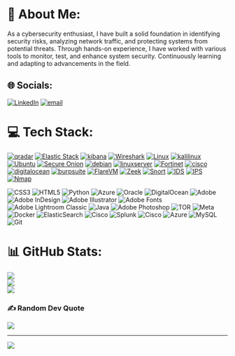  # 💫 About Me:
As a cybersecurity enthusiast, I have built a solid foundation in identifying security risks, analyzing network traffic, and protecting systems from potential threats. Through hands-on experience, I have worked with various tools to monitor, test, and enhance system security. Continuously learning and adapting to advancements in the field.


## 🌐 Socials:
[![LinkedIn](https://img.shields.io/badge/LinkedIn-%230077B5.svg?logo=linkedin&logoColor=white)](https://linkedin.com/in//ali-badalov/) [![email](https://img.shields.io/badge/Email-D14836?logo=gmail&logoColor=white)](mailto:alibadalov.20@gmail.com) 

# 💻 Tech Stack:
 

[![qradar](https://img.shields.io/badge/qradar-007AFF.svg?style=for-the-badge&logo=radar)](https://www.qradar.com/)
[![Elastic Stack](https://img.shields.io/badge/ElasticStack-aa00ff.svg?style=for-the-badge&logo=ElasticStack)](https://www.ElasticStack.com/)
[![kibana](https://img.shields.io/badge/kibana-005571.svg?style=for-the-badge&logo=kibana)](https://www.splunk.com/)
[![Wireshark](https://img.shields.io/badge/Wireshark-58B1E4.svg?style=for-the-badge&logo=Wireshark)](https://www.Wireshark.com/)
[![Linux](https://img.shields.io/badge/linux-000000.svg?style=for-the-badge&logo=linux)](https://www.linux.org/)
[![kalilinux](https://img.shields.io/badge/kalilinux-000000.svg?style=for-the-badge&logo=kalilinux)](https://www.splunk.com/)
[![Ubuntu](https://img.shields.io/badge/Ubuntu-000000.svg?style=for-the-badge&logo=Ubuntu)](https://www.splunk.com/)
[![Secure Onion](https://img.shields.io/badge/SecureOnion-000000.svg?style=for-the-badge&logo=torproject)](https://www.splunk.com/)
[![debian](https://img.shields.io/badge/debian-000000.svg?style=for-the-badge&logo=debian)](https://www.splunk.com/)
[![linuxserver](https://img.shields.io/badge/linuxserver-000000.svg?style=for-the-badge&logo=linuxserver)](https://www.splunk.com/)
[![Fortinet](https://img.shields.io/badge/Fortinet-EE312.svg?style=for-the-badge&logo=Fortinet)](https://www.splunk.com/)
[![cisco](https://img.shields.io/badge/cisco-6428B4.svg?style=for-the-badge&logo=cisco)](https://www.cisco.com/)
[![digitalocean](https://img.shields.io/badge/digitalocean-000000.svg?style=for-the-badge&logo=digitalocean)](https://www.IDS.com/)
[![burpsuite](https://img.shields.io/badge/burpsuite-343839.svg?style=for-the-badge&logo=burpsuite)](https://www.burpsuite.com/)
[![FlareVM](https://img.shields.io/badge/FlareVM-FF6000.svg?style=for-the-badge&logo=FlareVM)](https://www.FlareVM.com/)
[![Zeek](https://img.shields.io/badge/Zeek-34E27A.svg?style=for-the-badge&logo=Zeek)](https://www.Zeek.com/)
[![Snort](https://img.shields.io/badge/Snort-F6A.svg?style=for-the-badge&logo=Snort)](https://www.Snort.com/)
[![IDS](https://img.shields.io/badge/IDS-000000.svg?style=for-the-badge&logo=IDS)](https://www.IDS.com/)
[![IPS](https://img.shields.io/badge/IPS-000000.svg?style=for-the-badge&logo=IDS)](https://www.IPS.com/)
[![Nmap](https://img.shields.io/badge/Nmap-039CB2.svg?style=for-the-badge&logo=Nmap)](https://www.Nmap.com/)









![CSS3](https://img.shields.io/badge/css3-%231572B6.svg?style=for-the-badge&logo=css3&logoColor=white) ![HTML5](https://img.shields.io/badge/html5-%23E34F26.svg?style=for-the-badge&logo=html5&logoColor=white) ![Python](https://img.shields.io/badge/python-3670A0?style=for-the-badge&logo=python&logoColor=ffdd54) ![Azure](https://img.shields.io/badge/azure-%230072C6.svg?style=for-the-badge&logo=microsoftazure&logoColor=white) ![Oracle](https://img.shields.io/badge/Oracle-F80000?style=for-the-badge&logo=oracle&logoColor=white) ![DigitalOcean](https://img.shields.io/badge/DigitalOcean-%230167ff.svg?style=for-the-badge&logo=digitalOcean&logoColor=white) ![Adobe](https://img.shields.io/badge/adobe-%23FF0000.svg?style=for-the-badge&logo=adobe&logoColor=white) ![Adobe InDesign](https://img.shields.io/badge/Adobe%20InDesign-49021F?style=for-the-badge&logo=adobeindesign&logoColor=FF3366) ![Adobe Illustrator](https://img.shields.io/badge/adobe%20illustrator-%23FF9A00.svg?style=for-the-badge&logo=adobe%20illustrator&logoColor=white) ![Adobe Fonts](https://img.shields.io/badge/Adobe%20Fonts-000B1D.svg?style=for-the-badge&logo=Adobe%20Fonts&logoColor=white) ![Adobe Lightroom Classic](https://img.shields.io/badge/Adobe%20Lightroom%20Classic-31A8FF.svg?style=for-the-badge&logo=Adobe%20Lightroom%20Classic&logoColor=white) ![Java](https://img.shields.io/badge/java-%23ED8B00.svg?style=for-the-badge&logo=openjdk&logoColor=white) ![Adobe Photoshop](https://img.shields.io/badge/adobe%20photoshop-%2331A8FF.svg?style=for-the-badge&logo=adobe%20photoshop&logoColor=white) ![TOR](https://img.shields.io/badge/tor-%237E4798.svg?style=for-the-badge&logo=tor-project&logoColor=white) ![Meta](https://img.shields.io/badge/Meta-%230467DF.svg?style=for-the-badge&logo=Meta&logoColor=white) ![Docker](https://img.shields.io/badge/docker-%230db7ed.svg?style=for-the-badge&logo=docker&logoColor=white) ![ElasticSearch](https://img.shields.io/badge/-ElasticSearch-005571?style=for-the-badge&logo=elasticsearch) ![Cisco](https://img.shields.io/badge/cisco-%23049fd9.svg?style=for-the-badge&logo=cisco&logoColor=black) ![Splunk](https://img.shields.io/badge/splunk-%23000000.svg?style=for-the-badge&logo=splunk&logoColor=white) ![Cisco](https://img.shields.io/badge/cisco-%23049fd9.svg?style=for-the-badge&logo=cisco&logoColor=black) ![Azure](https://img.shields.io/badge/azure-%230072C6.svg?style=for-the-badge&logo=microsoftazure&logoColor=white) ![MySQL](https://img.shields.io/badge/mysql-4479A1.svg?style=for-the-badge&logo=mysql&logoColor=white) ![Git](https://img.shields.io/badge/git-%23F05033.svg?style=for-the-badge&logo=git&logoColor=white)







# 📊 GitHub Stats:
![](https://github-readme-stats.vercel.app/api?username=Alibadalov&theme=dark&hide_border=false&include_all_commits=false&count_private=false)<br/>
![](https://nirzak-streak-stats.vercel.app/?user=Alibadalov&theme=dark&hide_border=false)<br/>
![](https://github-readme-stats.vercel.app/api/top-langs/?username=Alibadalov&theme=dark&hide_border=false&include_all_commits=false&count_private=false&layout=compact)

### ✍️ Random Dev Quote
![](https://quotes-github-readme.vercel.app/api?type=horizontal&theme=radical)

---
[![](https://visitcount.itsvg.in/api?id=Alibadalov&icon=0&color=0)](https://visitcount.itsvg.in)

<!-- Proudly created with GPRM ( https://gprm.itsvg.in ) -->








